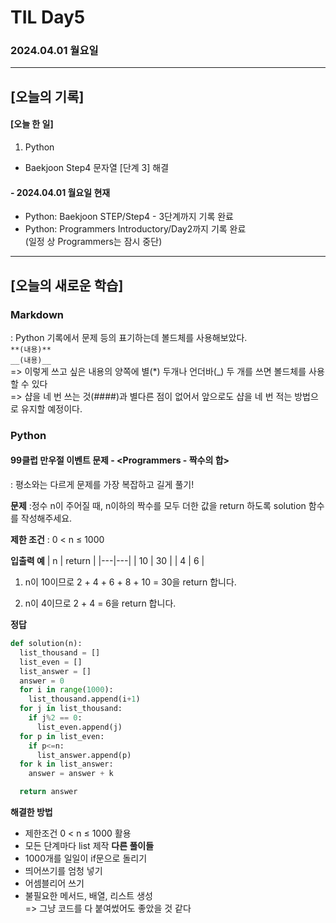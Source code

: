 # TIL Day5
### 2024.04.01 월요일

---

## [오늘의 기록]

#### [오늘 한 일]
1. Python
- Baekjoon Step4 문자열 [단계 3] 해결

#### - 2024.04.01 월요일 현재
- Python: Baekjoon STEP/Step4 - 3단계까지 기록 완료
- Python: Programmers Introductory/Day2까지 기록 완료  
(일정 상 Programmers는 잠시 중단)

---
## [오늘의 새로운 학습]
### Markdown
: Python 기록에서 문제 등의 표기하는데 볼드체를 사용해보았다.  
`**(내용)**`  
`__(내용)__`  
=> 이렇게 쓰고 싶은 내용의 양쪽에 별(*) 두개나 언더바(_) 두 개를 쓰면 볼드체를 사용할 수 있다  
=> 샵을 네 번 쓰는 것(####)과 별다른 점이 없어서 앞으로도 샵을 네 번 적는 방법으로 유지할 예정이다.

### Python
#### 99클럽 만우절 이벤트 문제 - <Programmers - 짝수의 합>
: 평소와는 다르게 문제를 가장 복잡하고 길게 풀기!

**문제**
:정수 n이 주어질 때, n이하의 짝수를 모두 더한 값을 return 하도록 solution 함수를 작성해주세요.

__제한 조건__
: 0 < n ≤ 1000

**입출력 예**
   | n | return | 
   |---|---|
   | 10 | 30 |
   | 4 | 6 |

   1. n이 10이므로 2 + 4 + 6 + 8 + 10 = 30을 return 합니다.

   2. n이 4이므로 2 + 4 = 6을 return 합니다.

**정답**
```python
def solution(n):
  list_thousand = []
  list_even = []
  list_answer = []
  answer = 0
  for i in range(1000):
    list_thousand.append(i+1)
  for j in list_thousand:
    if j%2 == 0:
      list_even.append(j)
  for p in list_even:
    if p<=n:
      list_answer.append(p)
  for k in list_answer:
    answer = answer + k

  return answer
```
**해결한 방법**
- 제한조건 0 < n ≤ 1000 활용
- 모든 단계마다 list 제작
**다른 풀이들**
- 1000개를 일일이 if문으로 돌리기
- 띄어쓰기를 엄청 넣기
- 어셈블리어 쓰기
- 불필요한 메서드, 배열, 리스트 생성  
=> 그냥 코드를 다 붙여썼어도 좋았을 것 같다